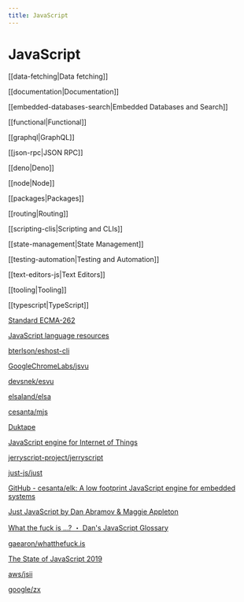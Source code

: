```yaml
---
title: JavaScript
---
```


# JavaScript

[[data-fetching|Data fetching]]

[[documentation|Documentation]]

[[embedded-databases-search|Embedded Databases and Search]]

[[functional|Functional]]

[[graphql|GraphQL]]

[[json-rpc|JSON RPC]]

[[deno|Deno]]

[[node|Node]]

[[packages|Packages]]

[[routing|Routing]]

[[scripting-clis|Scripting and CLIs]]

[[state-management|State Management]]

[[testing-automation|Testing and Automation]]

[[text-editors-js|Text Editors]]

[[tooling|Tooling]]

[[typescript|TypeScript]]

[Standard ECMA-262](https://www.ecma-international.org/publications/standards/Ecma-262.htm)

[JavaScript language resources](https://developer.mozilla.org/en-US/docs/Web/JavaScript/Language_Resources)

[bterlson/eshost-cli](https://github.com/bterlson/eshost-cli)

[GoogleChromeLabs/jsvu](https://github.com/GoogleChromeLabs/jsvu)

[devsnek/esvu](https://github.com/devsnek/esvu)

[elsaland/elsa](https://github.com/elsaland/elsa)

[cesanta/mjs](https://github.com/cesanta/mjs)

[Duktape](https://duktape.org/)

[JavaScript engine for Internet of Things](https://jerryscript.net/)

[jerryscript-project/jerryscript](https://github.com/jerryscript-project/jerryscript)

[just-js/just](https://github.com/just-js/just)

[GitHub - cesanta/elk: A low footprint JavaScript engine for embedded systems](https://github.com/cesanta/elk)

[Just JavaScript by Dan Abramov & Maggie Appleton](https://justjavascript.com/)

[What the fuck is ...? ・ Dan's JavaScript Glossary](https://whatthefuck.is/)

[gaearon/whatthefuck.is](https://github.com/gaearon/whatthefuck.is)

[The State of JavaScript 2019](https://stateofjs.com/)

[aws/jsii](https://github.com/aws/jsii)

[google/zx](https://github.com/google/zx)
